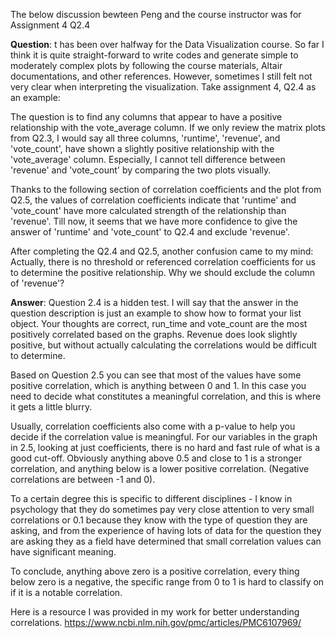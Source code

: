 The below discussion bewteen Peng and the course instructor was for Assignment 4 Q2.4

**Question**: t has been over halfway for the Data Visualization course. So far I think it is quite straight-forward to write codes and generate simple to moderately complex plots by following the course materials, Altair documentations, and other references. However, sometimes I still felt not very clear when interpreting the visualization. Take assignment 4, Q2.4 as an example:

The question is to find any columns that appear to have a positive relationship with the vote_average column. If we only review the matrix plots from Q2.3, I would say all three columns, 'runtime', 'revenue', and 'vote_count', have shown a slightly positive relationship with the 'vote_average' column. Especially, I cannot tell difference between 'revenue' and 'vote_count' by comparing the two plots visually.

Thanks to the following section of correlation coefficients and the plot from Q2.5, the values of correlation coefficients indicate that 'runtime' and 'vote_count' have more calculated strength of the relationship than 'revenue'. Till now, it seems that we have more confidence to give the answer of 'runtime' and 'vote_count' to Q2.4 and exclude 'revenue'. 

After completing the Q2.4 and Q2.5, another confusion came to my mind: Actually, there is no threshold or referenced correlation coefficients for us to determine the positive relationship. Why we should exclude the column of 'revenue'?

**Answer**: Question 2.4 is a hidden test. I will say that the answer in the question description is just an example to show how to format your list object. Your thoughts are correct, run_time and vote_count are the most positively correlated based on the graphs. Revenue does look slightly positive, but without actually calculating the correlations would be difficult to determine.

Based on Question 2.5 you can see that most of the values have some positive correlation, which is anything between 0 and 1. In this case you need to decide what constitutes a meaningful correlation, and this is where it gets a little blurry.

Usually, correlation coefficients also come with a p-value to help you decide if the correlation value is meaningful. For our variables in the graph in 2.5, looking at just coefficients, there is no hard and fast rule of what is a good cut-off. Obviously anything above 0.5 and close to 1 is a stronger correlation, and anything below is a lower positive correlation. (Negative correlations are between -1 and 0).

To a certain degree this is specific to different disciplines - I know in psychology that they do sometimes pay very close attention to very small correlations or 0.1 because they know with the type of question they are asking, and from the experience of having lots of data for the question they are asking they as a field have determined that small correlation values can have significant meaning.

To conclude, anything above zero is a positive correlation, every thing below zero is a negative, the specific range from 0 to 1 is hard to classify on if it is a notable correlation.

Here is a resource I was provided in my work for better understanding correlations. https://www.ncbi.nlm.nih.gov/pmc/articles/PMC6107969/
